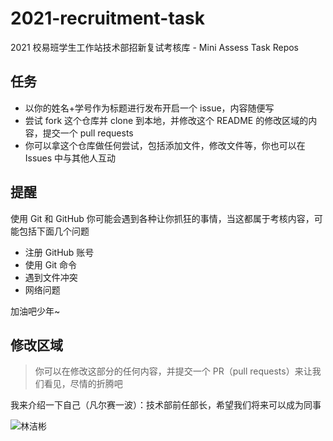 # 2021-recruitment-task
2021 校易班学生工作站技术部招新复试考核库 - Mini Assess Task Repos

## 任务

- 以你的姓名+学号作为标题进行发布开启一个 issue，内容随便写
- 尝试 fork 这个仓库并 clone 到本地，并修改这个 README 的修改区域的内容，提交一个 pull requests
- 你可以拿这个仓库做任何尝试，包括添加文件，修改文件等，你也可以在 Issues 中与其他人互动

## 提醒

使用 Git 和 GitHub 你可能会遇到各种让你抓狂的事情，当这都属于考核内容，可能包括下面几个问题
- 注册 GitHub 账号
- 使用 Git 命令
- 遇到文件冲突
- 网络问题

加油吧少年~

## 修改区域

> 你可以在修改这部分的任何内容，并提交一个 PR（pull requests）来让我们看见，尽情的折腾吧

我来介绍一下自己（凡尔赛一波）：技术部前任部长，希望我们将来可以成为同事

![林洁彬](./林洁彬.jpg)

